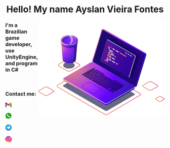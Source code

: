 <center>
	<h1> Hello! My name Ayslan Vieira Fontes </h1>
</center>

<img src="https://raw.githubusercontent.com/AyslanSE/AyslanSE/main/master/img/computer-illustration.png" width="400px" align="right" alt="ayslan computer" style="max-width:100%;">
<h3> I'm a Brazilian game developer, use UnityEngine, and program in C# </h3>
<br>
<h3> Contact me: </h3>

<!-- links de contatação -->
<a href="https://wa.me/557999864117" alt="Gmail" rel="nofollow"> <!-- Gmail contato -->
	<img src="https://raw.githubusercontent.com/AyslanSE/AyslanSE/main/master/img/mail.png" width="20px" style="max-width:100%;">
</a>

<a href="https://wa.me/557999864117" alt="WhatsApp" rel="nofollow"> <!-- Whatsapp contato -->
	<img src="https://raw.githubusercontent.com/AyslanSE/AyslanSE/main/master/img/zap.png" width="20px" style="max-width:100%;">
</a>

<a href="https://wa.me/557999864117" alt="Telegram" rel="nofollow"> <!-- Telegram contato -->
	<img src="https://raw.githubusercontent.com/AyslanSE/AyslanSE/main/master/img/tele.png" width="20px" style="max-width:100%;">
</a>

<a href="https://wa.me/557999864117" alt="Instagram" rel="nofollow"> <!-- Instagram contato -->
	<img src="https://raw.githubusercontent.com/AyslanSE/AyslanSE/main/master/img/insta.png" width="20px" style="max-width:100%;">
</a>